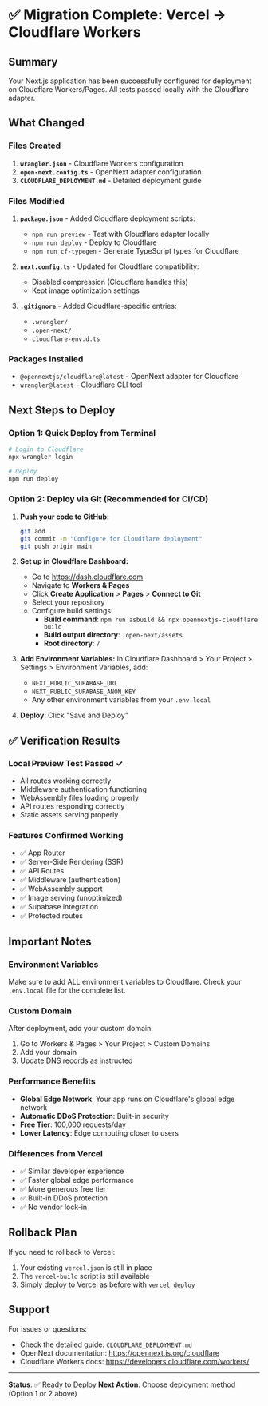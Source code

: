 # ✅ Migration Complete: Vercel → Cloudflare Workers

## Summary

Your Next.js application has been successfully configured for deployment on Cloudflare Workers/Pages. All tests passed locally with the Cloudflare adapter.

## What Changed

### Files Created
1. **`wrangler.json`** - Cloudflare Workers configuration
2. **`open-next.config.ts`** - OpenNext adapter configuration
3. **`CLOUDFLARE_DEPLOYMENT.md`** - Detailed deployment guide

### Files Modified
1. **`package.json`** - Added Cloudflare deployment scripts:
   - `npm run preview` - Test with Cloudflare adapter locally
   - `npm run deploy` - Deploy to Cloudflare
   - `npm run cf-typegen` - Generate TypeScript types for Cloudflare

2. **`next.config.ts`** - Updated for Cloudflare compatibility:
   - Disabled compression (Cloudflare handles this)
   - Kept image optimization settings

3. **`.gitignore`** - Added Cloudflare-specific entries:
   - `.wrangler/`
   - `.open-next/`
   - `cloudflare-env.d.ts`

### Packages Installed
- `@opennextjs/cloudflare@latest` - OpenNext adapter for Cloudflare
- `wrangler@latest` - Cloudflare CLI tool

## Next Steps to Deploy

### Option 1: Quick Deploy from Terminal

```bash
# Login to Cloudflare
npx wrangler login

# Deploy
npm run deploy
```

### Option 2: Deploy via Git (Recommended for CI/CD)

1. **Push your code to GitHub:**
   ```bash
   git add .
   git commit -m "Configure for Cloudflare deployment"
   git push origin main
   ```

2. **Set up in Cloudflare Dashboard:**
   - Go to https://dash.cloudflare.com
   - Navigate to **Workers & Pages**
   - Click **Create Application** > **Pages** > **Connect to Git**
   - Select your repository
   - Configure build settings:
     - **Build command**: `npm run asbuild && npx opennextjs-cloudflare build`
     - **Build output directory**: `.open-next/assets`
     - **Root directory**: `/`
   
3. **Add Environment Variables:**
   In Cloudflare Dashboard > Your Project > Settings > Environment Variables, add:
   - `NEXT_PUBLIC_SUPABASE_URL`
   - `NEXT_PUBLIC_SUPABASE_ANON_KEY`
   - Any other environment variables from your `.env.local`

4. **Deploy**: Click "Save and Deploy"

## ✅ Verification Results

### Local Preview Test Passed ✓
- All routes working correctly
- Middleware authentication functioning
- WebAssembly files loading properly
- API routes responding correctly
- Static assets serving properly

### Features Confirmed Working
- ✅ App Router
- ✅ Server-Side Rendering (SSR)
- ✅ API Routes
- ✅ Middleware (authentication)
- ✅ WebAssembly support
- ✅ Image serving (unoptimized)
- ✅ Supabase integration
- ✅ Protected routes

## Important Notes

### Environment Variables
Make sure to add ALL environment variables to Cloudflare. Check your `.env.local` file for the complete list.

### Custom Domain
After deployment, add your custom domain:
1. Go to Workers & Pages > Your Project > Custom Domains
2. Add your domain
3. Update DNS records as instructed

### Performance Benefits
- **Global Edge Network**: Your app runs on Cloudflare's global edge network
- **Automatic DDoS Protection**: Built-in security
- **Free Tier**: 100,000 requests/day
- **Lower Latency**: Edge computing closer to users

### Differences from Vercel
- ✅ Similar developer experience
- ✅ Faster global edge performance
- ✅ More generous free tier
- ✅ Built-in DDoS protection
- ✅ No vendor lock-in

## Rollback Plan

If you need to rollback to Vercel:
1. Your existing `vercel.json` is still in place
2. The `vercel-build` script is still available
3. Simply deploy to Vercel as before with `vercel deploy`

## Support

For issues or questions:
- Check the detailed guide: `CLOUDFLARE_DEPLOYMENT.md`
- OpenNext documentation: https://opennext.js.org/cloudflare
- Cloudflare Workers docs: https://developers.cloudflare.com/workers/

---

**Status**: ✅ Ready to Deploy
**Next Action**: Choose deployment method (Option 1 or 2 above)
